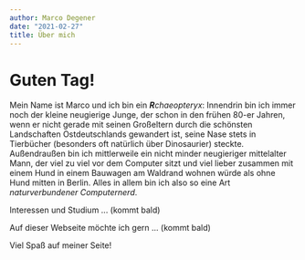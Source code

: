 ```yaml
---
author: Marco Degener
date: "2021-02-27"
title: Über mich
---
```


# Guten Tag!

Mein Name ist Marco und ich bin ein _**R**chaeopteryx_:
Innendrin bin ich immer noch der kleine neugierige Junge, der schon in den frühen 80-er Jahren, wenn er nicht gerade mit seinen Großeltern durch die schönsten Landschaften Ostdeutschlands gewandert ist, seine Nase stets in Tierbücher (besonders oft natürlich über Dinosaurier) steckte. Außendraußen bin ich mittlerweile ein nicht minder neugieriger mittelalter Mann, der viel zu viel vor dem Computer sitzt und viel lieber zusammen mit einem Hund in einem Bauwagen am Waldrand wohnen würde als ohne Hund mitten in Berlin. Alles in allem bin ich also so eine Art _naturverbundener Computernerd_.

Interessen und Studium ... (kommt bald)

Auf dieser Webseite möchte ich gern ... (kommt bald)

Viel Spaß auf meiner Seite!
